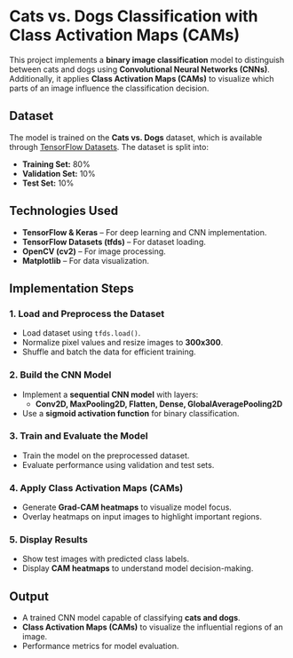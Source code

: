 # Cats vs. Dogs Classification with Class Activation Maps (CAMs)

This project implements a **binary image classification** model to distinguish between cats and dogs using **Convolutional Neural Networks (CNNs)**. Additionally, it applies **Class Activation Maps (CAMs)** to visualize which parts of an image influence the classification decision.

## Dataset
The model is trained on the **Cats vs. Dogs** dataset, which is available through [TensorFlow Datasets](https://www.tensorflow.org/datasets/catalog/cats_vs_dogs). The dataset is split into:
- **Training Set:** 80%
- **Validation Set:** 10%
- **Test Set:** 10%

## Technologies Used
- **TensorFlow & Keras** – For deep learning and CNN implementation.
- **TensorFlow Datasets (tfds)** – For dataset loading.
- **OpenCV (cv2)** – For image processing.
- **Matplotlib** – For data visualization.

## Implementation Steps
### 1. Load and Preprocess the Dataset
- Load dataset using `tfds.load()`.
- Normalize pixel values and resize images to **300x300**.
- Shuffle and batch the data for efficient training.

### 2. Build the CNN Model
- Implement a **sequential CNN model** with layers:
  - **Conv2D, MaxPooling2D, Flatten, Dense, GlobalAveragePooling2D**
- Use a **sigmoid activation function** for binary classification.

### 3. Train and Evaluate the Model
- Train the model on the preprocessed dataset.
- Evaluate performance using validation and test sets.

### 4. Apply Class Activation Maps (CAMs)
- Generate **Grad-CAM heatmaps** to visualize model focus.
- Overlay heatmaps on input images to highlight important regions.

### 5. Display Results
- Show test images with predicted class labels.
- Display **CAM heatmaps** to understand model decision-making.

## Output
- A trained CNN model capable of classifying **cats and dogs**.
- **Class Activation Maps (CAMs)** to visualize the influential regions of an image.
- Performance metrics for model evaluation.



